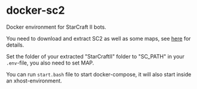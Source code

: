 # docker-sc2

Docker environment for StarCraft II bots.

You need to download and extract SC2 as well as some maps, see [here](https://github.com/Blizzard/s2client-proto) for details.

Set the folder of your extracted "StarCraftII" folder to "SC_PATH" in your `.env`-file, you also need to set MAP.

You can run `start.bash` file to start docker-compose, it will also start inside an xhost-environment.

